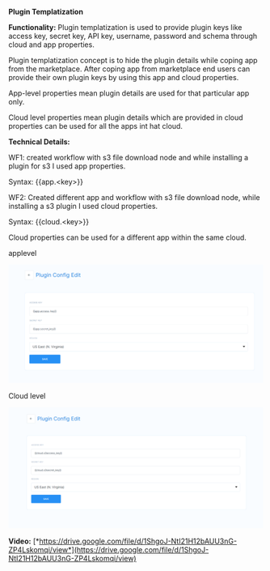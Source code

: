 **Plugin Templatization**

**Functionality:** Plugin templatization is used to provide plugin keys
like access key, secret key, API key, username, password and schema
through cloud and app properties.

Plugin templatization concept is to hide the plugin details while coping
app from the marketplace. After coping app from marketplace end users
can provide their own plugin keys by using this app and cloud
properties.

App-level properties mean plugin details are used for that particular
app only.

Cloud level properties mean plugin details which are provided in cloud
properties can be used for all the apps int hat cloud.

**Technical Details:**

WF1: created workflow with s3 file download node and while installing a
plugin for s3 I used app properties.

Syntax: {{app.&lt;key&gt;}}

WF2: Created different app and workflow with s3 file download node,
while installing a s3 plugin I used cloud properties.

Syntax: {{cloud.&lt;key&gt;}}

Cloud properties can be used for a different app within the same cloud.



applevel


![Components1](../../../assets/Features_images/PluginTemplatization/image1.png)


Cloud level

![Components2](../../../assets/Features_images/PluginTemplatization/image2.png)

**Video:**
[*https://drive.google.com/file/d/1ShgoJ-NtI21H12bAUU3nG-ZP4Lskomqi/view*](https://drive.google.com/file/d/1ShgoJ-NtI21H12bAUU3nG-ZP4Lskomqi/view)
